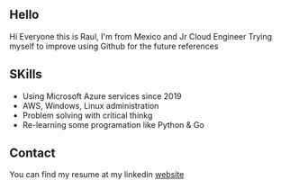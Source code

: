 ## Hello

Hi Everyone this is Raul, I'm from Mexico and Jr Cloud Engineer
Trying myself to improve using Github for the future references

## SKills
* Using Microsoft Azure services since 2019
* AWS, Windows, Linux administration
* Problem solving with critical thinkg
* Re-learning some programation like Python & Go

## Contact

You can find my resume at my linkedin [website](https://www.linkedin.com/in/ra%C3%BAl-solana-matus-8287a4170/)